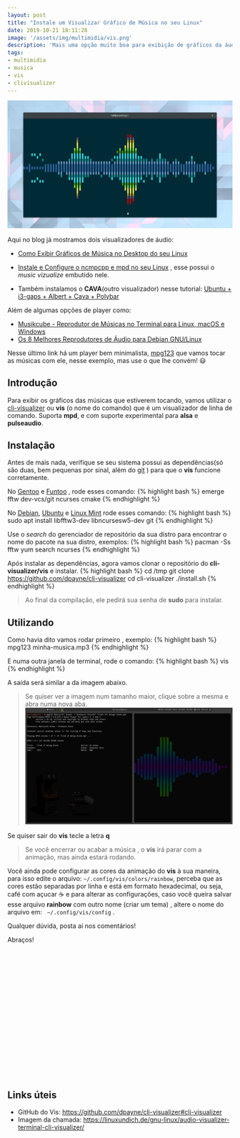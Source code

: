 ```yaml
---
layout: post
title: "Instale um Visualizar Gráfico de Música no seu Linux"
date: 2019-10-21 18:11:28
image: '/assets/img/multimidia/vis.png'
description: 'Mais uma opção muito boa para exibição de gráficos da áudio. 🎼️'
tags:
- multimidia
- musica
- vis
- clivisualizer
---
```


![Instale um Visualizar Gráfico de Música no seu Linux](/assets/img/multimidia/vis.png)

Aqui no blog já mostramos dois visualizadores de áudio:
+ [Como Exibir Gráficos de Música no Desktop do seu Linux](https://terminalroot.com.br/2019/06/como-exibir-graficos-de-musica-no-desktop-do-seu-linux.html)
+ [Instale e Configure o ncmpcpp e mpd no seu Linux](https://terminalroot.com.br/2019/07/instale-e-configurar-o-ncmpcpp-e-mpd-no-seu-linux.html) , esse possui o *music vizualize* embutido nele.

+ Também instalamos o **CAVA**(outro visualizador) nesse tutorial: [Ubuntu + i3-gaps + Albert + Cava + Polybar](https://terminalroot.com.br/2019/01/ubuntu-i3gaps-albert-cava-polybar.html)

Além de algumas opções de player como:
+ [Musikcube - Reprodutor de Músicas no Terminal para Linux, macOS e Windows](https://terminalroot.com.br/2019/10/musikcube-um-otimo-reprodutor-de-musicas-no-terminal-para-linux-macos-e-windows.html)
+ [Os 8 Melhores Reprodutores de Áudio para Debian GNU/Linux](https://terminalroot.com.br/2016/05/os-8-melhores-reprodutores-de-audio.html)

Nesse último link há um player bem minimalista, [mpg123](https://terminalroot.com.br/2016/05/os-8-melhores-reprodutores-de-audio.html#3---mpg123) que vamos tocar as músicas com ele, nesse exemplo, mas use o que lhe convém! 😃

<!-- RETANGULO LARGO -->
<script async src="https://pagead2.googlesyndication.com/pagead/js/adsbygoogle.js"></script>
<!-- Informat -->
<ins class="adsbygoogle"
style="display:block"
data-ad-client="ca-pub-2838251107855362"
data-ad-slot="2327980059"
data-ad-format="auto"
data-full-width-responsive="true"></ins>
<script>
(adsbygoogle = window.adsbygoogle || []).push({});
</script>

## Introdução

Para exibir os gráficos das músicas que estiverem tocando, vamos utilizar o [cli-visualizer](https://github.com/dpayne/cli-visualizer) ou **vis** (o nome do comando) que é um visualizador de linha de comando. Suporta **mpd**, e com suporte experimental para **alsa** e **pulseaudio**.

## Instalação

Antes de mais nada, verifique se seu sistema possui as dependências(só são duas, bem pequenas por sinal, além do [git](https://terminalroot.com.br/git) ) para que o **vis** funcione corretamente. 

No [Gentoo](https://terminalroot.com.br/2017/05/como-instalar-o-gentoo.html) e [Funtoo](https://terminalroot.com.br/2018/10/como-instalar-o-funtoo-pelo-ubuntu-ou-linux-mint.html) , rode esses comando:
{% highlight bash %}
emerge fftw dev-vcs/git ncurses cmake
{% endhighlight %}

No [Debian](https://terminalroot.com.br/2016/05/conheca-o-devuan-um-debian-sem-systehtml.html), [Ubuntu](https://terminalroot.com.br/2019/10/remaster-ubuntu-buntuwm-linux.html) e [Linux Mint](https://terminalroot.com.br/2019/07/como-customizar-seu-linux-mint-com-i3-polybar-rofi.html) rode esses comando:
{% highlight bash %}
sudo apt install libfftw3-dev libncursesw5-dev git
{% endhighlight %}

Use o *search* do gerenciador de repositório da sua distro para encontrar o nome do pacote na sua distro, exemplos:
{% highlight bash %}
pacman -Ss fftw
yum search ncurses
{% endhighlight %}

Após instalar as dependências, agora vamos clonar o repositório do **cli-visualizer/vis** e instalar.
{% highlight bash %}
cd /tmp
git clone https://github.com/dpayne/cli-visualizer
cd cli-visualizer
./install.sh
{% endhighlight %}
> Ao final da compilação, ele pedirá sua senha de **sudo** para instalar.

<!-- RETANGULO LARGO 2 -->
<script async src="//pagead2.googlesyndication.com/pagead/js/adsbygoogle.js"></script>
<ins class="adsbygoogle"
style="display:block; text-align:center;"
data-ad-layout="in-article"
data-ad-format="fluid"
data-ad-client="ca-pub-2838251107855362"
data-ad-slot="8549252987"></ins>
<script>
(adsbygoogle = window.adsbygoogle || []).push({});
</script>

## Utilizando

Como havia dito vamos rodar primeiro , exemplo:
{% highlight bash %}
mpg123 minha-musica.mp3
{% endhighlight %}

E numa outra janela de terminal, rode o comando:
{% highlight bash %}
vis
{% endhighlight %}

A saída será similar a da imagem abaixo.
> Se quiser ver a imagem num tamanho maior, clique sobre a mesma e abra numa nova aba.
[![Instale um Visualizar Gráfico de Música no seu Linux](/assets/img/multimidia/vis.jpg)](/assets/img/multimidia/vis.jpg)


Se quiser sair do **vis** tecle a letra **q**
> Se você encerrar ou acabar a música , o **vis** irá parar com a animação, mas ainda estará rodando.

Você ainda pode configurar as cores da animação do **vis** à sua maneira, para isso edite o arquivo: `~/.config/vis/colors/rainbow`, perceba que as cores estão separadas por linha e está em formato hexadecimal, ou seja, café com açucar ☕ e para alterar as configurações, caso você queira salvar esse arquivo **rainbow** com outro nome (criar um tema) , altere o nome do arquivo em: ` ~/.config/vis/config` .

Qualquer dúvida, posta aí nos comentários!

Abraços!

<!-- QUADRADO -->
<script async src="//pagead2.googlesyndication.com/pagead/js/adsbygoogle.js"></script>
<ins class="adsbygoogle"
style="display:inline-block;width:336px;height:280px"
data-ad-client="ca-pub-2838251107855362"
data-ad-slot="5351066970"></ins>
<script>
(adsbygoogle = window.adsbygoogle || []).push({});
</script>

## Links úteis
+ GitHub do Vis: <https://github.com/dpayne/cli-visualizer#cli-visualizer>
+ Imagem da chamada: <https://linuxundich.de/gnu-linux/audio-visualizer-terminal-cli-visualizer/>
    
